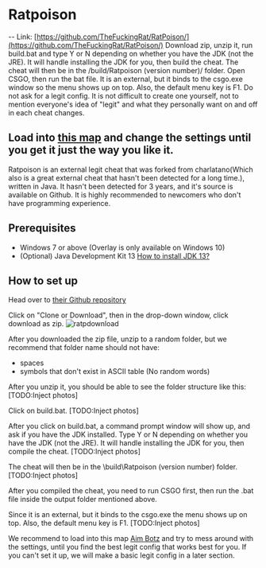 # Ratpoison

-- Link: [https://github.com/TheFuckingRat/RatPoison/](https://github.com/TheFuckingRat/RatPoison/) Download zip, unzip it, run build.bat and type Y or N depending on whether you have the JDK \(not the JRE\). It will handle installing the JDK for you, then build the cheat. The cheat will then be in the /build/Ratpoison \(version number\)/ folder. Open CSGO, then run the bat file. It is an external, but it binds to the csgo.exe window so the menu shows up on top. Also, the default menu key is F1. Do not ask for a legit config. It is not difficult to create one yourself, not to mention everyone's idea of "legit" and what they personally want on and off in each cheat changes.

## Load into [this map](https://steamcommunity.com/sharedfiles/filedetails/?id=243702660) and change the settings until you get it just the way you like it.

Ratpoison is an external legit cheat that was forked from charlatano\(Which also is a great external cheat that hasn't been detected for a long time.\), written in Java. It hasn't been detected for 3 years, and it's source is available on Github. It is highly recommended to newcomers who don't have programming experience.

## Prerequisites

* Windows 7 or above \(Overlay is only available on Windows 10\)
* \(Optional\) Java Development Kit 13 [How to install JDK 13?](https://tubemint.com/install-java-jdk/)

## How to set up

Head over to [their Github repository](https://github.com/TheFuckingRat/RatPoison/)

Click on "Clone or Download", then in the drop-down window, click download as zip. ![ratpdownload](https://prnt.sc/t3w2q0)

After you downloaded the zip file, unzip to a random folder, but we recommend that folder name should not have:

* spaces
* symbols that don't exist in ASCII table \(No random words\)

After you unzip it, you should be able to see the folder structure like this: \[TODO:Inject photos\]

Click on build.bat. \[TODO:Inject photos\]

After you click on build.bat, a command prompt window will show up, and ask if you have the JDK installed. Type Y or N depending on whether you have the JDK \(not the JRE\). It will handle installing the JDK for you, then compile the cheat. \[TODO:Inject photos\]

The cheat will then be in the \build\Ratpoison \(version number\) folder. \[TODO:Inject photos\]

After you compiled the cheat, you need to run CSGO first, then run the .bat file inside the output folder mentioned above.

Since it is an external, but it binds to the csgo.exe the menu shows up on top. Also, the default menu key is F1. \[TODO:Inject photos\]

We recommend to load into this map [Aim Botz](https://steamcommunity.com/sharedfiles/filedetails/?id=243702660) and try to mess around with the settings, until you find the best legit config that works best for you. If you can't set it up, we will make a basic legit config in a later section.

